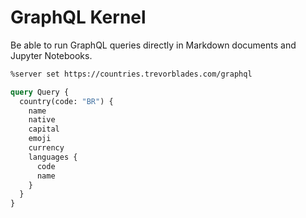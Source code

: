 # GraphQL Kernel

Be able to run GraphQL queries directly in Markdown documents and Jupyter Notebooks.

```graphql
%server set https://countries.trevorblades.com/graphql
```

```graphql
query Query {
  country(code: "BR") {
    name
    native
    capital
    emoji
    currency
    languages {
      code
      name
    }
  }
}
```
